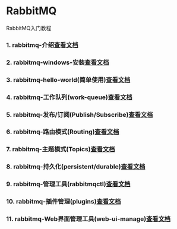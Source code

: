 # RabbitMQ
RabbitMQ入门教程



### 1. rabbitmq-介绍[查看文档](./docs/1-rabbitmq-intro.md)
### 2. rabbitmq-windows-安装[查看文档](./docs/2-rabbitmq-windows-install.md)
### 3. rabbitmq-hello-world(简单使用)[查看文档](./docs/3-rabbitmq-hello-world.md)
### 4. rabbitmq-工作队列(work-queue)[查看文档](./docs/4-rabbitmq-work-queue.md)
### 5. rabbitmq-发布/订阅(Publish/Subscribe)[查看文档](./docs/5-rabbitmq-Publish-Subscribe.md)
### 6. rabbitmq-路由模式(Routing)[查看文档](./docs/6-rabbitmq-Routing.md)
### 7. rabbitmq-主题模式(Topics)[查看文档](./docs/7-rabbitmq-Topics.md)
### 8. rabbitmq-持久化(persistent/durable)[查看文档](./docs/8-rabbitmq-persistent.md)
### 9. rabbitmq-管理工具(rabbitmqctl)[查看文档](./docs/9-rabbitmq-rabbitmqctl.md)
### 10. rabbitmq-插件管理(plugins)[查看文档](./docs/10-rabbitmq-plugin-manage.md)
### 11. rabbitmq-Web界面管理工具(web-ui-manage)[查看文档](./docs/11-rabbitmq-web-ui-manage.md)